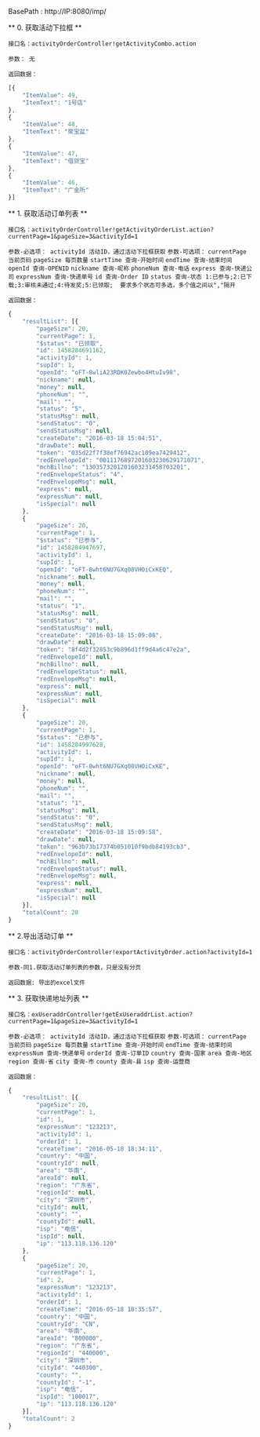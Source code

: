 

BasePath : http://IP:8080/imp/

** 0. 获取活动下拉框 **

`接口名：activityOrderController!getActivityCombo.action`

`参数： 无`

`返回数据：`
```javascript
[{
	"ItemValue": 49,
	"ItemText": "1号店"
},
{
	"ItemValue": 48,
	"ItemText": "聚宝盆"
},
{
	"ItemValue": 47,
	"ItemText": "借贷宝"
},
{
	"ItemValue": 46,
	"ItemText": "广金所"
}]
```

** 1. 获取活动订单列表 **

`接口名：activityOrderController!getActivityOrderList.action?currentPage=1&pageSize=3&activityId=1`

`参数-必选项： activityId 活动ID，通过活动下拉框获取`
`参数-可选项：`
`currentPage 当前页码`
`pageSize 每页数量`
`startTime 查询-开始时间`
`endTime 查询-结束时间`
`openId 查询-OPENID`
`nickname 查询-昵称`
`phoneNum 查询-电话`
`express 查询-快递公司`
`expressNum 查询-快递单号`
`id 查询-Order ID`
`status 查询-状态 1:已参与;2:已下载;3:审核未通过;4:待发奖;5:已领取;  要求多个状态可多选，多个值之间以","隔开 `

`返回数据：`
```javascript
{
	"resultList": [{
		"pageSize": 20,
		"currentPage": 1,
		"$status": "已领取",
		"id": 1458284691162,
		"activityId": 1,
		"supId": 1,
		"openId": "oFT-8wliA23RDK0Zewbo4HtuIv98",
		"nickname": null,
		"money": null,
		"phoneNum": "",
		"mail": "",
		"status": "5",
		"statusMsg": null,
		"sendStatus": "0",
		"sendStatusMsg": null,
		"createDate": "2016-03-18 15:04:51",
		"drawDate": null,
		"token": "035d22f7f38ef76942ac109ea7429412",
		"redEnvelopeId": "0011176897201603230629171071",
		"mchBillno": "1303573201201603231458703201",
		"redEnvelopeStatus": "4",
		"redEnvelopeMsg": null,
		"express": null,
		"expressNum": null,
		"isSpecial": null
	},
	{
		"pageSize": 20,
		"currentPage": 1,
		"$status": "已参与",
		"id": 1458284947697,
		"activityId": 1,
		"supId": 1,
		"openId": "oFT-8wht6NU7GXq08VHOiCxKEQ",
		"nickname": null,
		"money": null,
		"phoneNum": "",
		"mail": "",
		"status": "1",
		"statusMsg": null,
		"sendStatus": "0",
		"sendStatusMsg": null,
		"createDate": "2016-03-18 15:09:08",
		"drawDate": null,
		"token": "8f4d2f32853c9b896d1ff9d4a6c47e2a",
		"redEnvelopeId": null,
		"mchBillno": null,
		"redEnvelopeStatus": null,
		"redEnvelopeMsg": null,
		"express": null,
		"expressNum": null,
		"isSpecial": null
	},
	{
		"pageSize": 20,
		"currentPage": 1,
		"$status": "已参与",
		"id": 1458284997628,
		"activityId": 1,
		"supId": 1,
		"openId": "oFT-8wht6NU7GXq08VHOiCxKE",
		"nickname": null,
		"money": null,
		"phoneNum": "",
		"mail": "",
		"status": "1",
		"statusMsg": null,
		"sendStatus": "0",
		"sendStatusMsg": null,
		"createDate": "2016-03-18 15:09:58",
		"drawDate": null,
		"token": "963b73b17374b051010f9bdb84193cb3",
		"redEnvelopeId": null,
		"mchBillno": null,
		"redEnvelopeStatus": null,
		"redEnvelopeMsg": null,
		"express": null,
		"expressNum": null,
		"isSpecial": null
	}],
	"totalCount": 28
}
```
** 2.导出活动订单 **

`接口名：activityOrderController!exportActivityOrder.action?activityId=1`

`参数-同1.获取活动订单列表的参数，只是没有分页`

`返回数据: 导出的excel文件`


** 3. 获取快递地址列表 **

`接口名：exUseraddrController!getExUseraddrList.action?currentPage=1&pageSize=3&activityId=1`

`参数-必选项： activityId 活动ID，通过活动下拉框获取`
`参数-可选项：`
`currentPage 当前页码`
`pageSize 每页数量`
`startTime 查询-开始时间`
`endTime 查询-结束时间`
`expressNum 查询-快递单号`
`orderId 查询-订单ID`
`country 查询-国家`
`area 查询-地区`
`region 查询-省`
`city 查询-市`
`county 查询-县`
`isp 查询-运营商`

`返回数据：`
```javascript
{
	"resultList": [{
		"pageSize": 20,
		"currentPage": 1,
		"id": 1,
		"expressNum": "123213",
		"activityId": 1,
		"orderId": 1,
		"createTime": "2016-05-18 18:34:11",
		"country": "中国",
		"countryId": null,
		"area": "华南",
		"areaId": null,
		"region": "广东省",
		"regionId": null,
		"city": "深圳市",
		"cityId": null,
		"county": "",
		"countyId": null,
		"isp": "电信",
		"ispId": null,
		"ip": "113.118.136.120"
	},
	{
		"pageSize": 20,
		"currentPage": 1,
		"id": 2,
		"expressNum": "123213",
		"activityId": 1,
		"orderId": 1,
		"createTime": "2016-05-18 18:35:57",
		"country": "中国",
		"countryId": "CN",
		"area": "华南",
		"areaId": "800000",
		"region": "广东省",
		"regionId": "440000",
		"city": "深圳市",
		"cityId": "440300",
		"county": "",
		"countyId": "-1",
		"isp": "电信",
		"ispId": "100017",
		"ip": "113.118.136.120"
	}],
	"totalCount": 2
}
```
